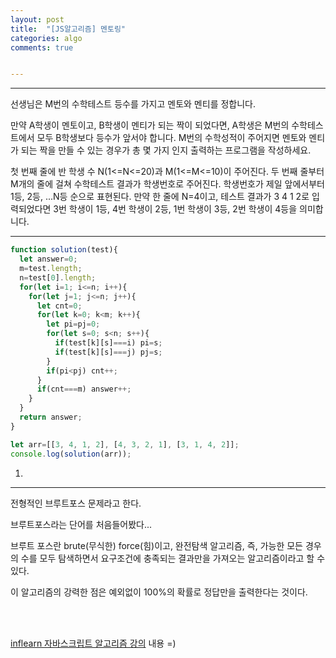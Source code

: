 ```yaml
---
layout: post
title:  "[JS알고리즘] 멘토링"
categories: algo 
comments: true


---
```






---

선생님은 M번의 수학테스트 등수를 가지고 멘토와 멘티를 정합니다.

만약 A학생이 멘토이고, B학생이 멘티가 되는 짝이 되었다면, A학생은 M번의 수학테스트에서 모두 B학생보다 등수가 앞서야 합니다.
 M번의 수학성적이 주어지면 멘토와 멘티가 되는 짝을 만들 수 있는 경우가 총 몇 가지 인지 출력하는 프로그램을 작성하세요.



첫 번째 줄에 반 학생 수 N(1<=N<=20)과 M(1<=M<=10)이 주어진다.
 두 번째 줄부터 M개의 줄에 걸쳐 수학테스트 결과가 학생번호로 주어진다. 학생번호가 제일 앞에서부터 1등, 2등, ...N등 순으로 표현된다.
 만약 한 줄에 N=4이고, 테스트 결과가 3 4 1 2로 입력되었다면 3번 학생이 1등, 4번 학생이 2등, 1번 학생이 3등, 2번 학생이 4등을 의미합니다.

---





~~~javascript
function solution(test){
  let answer=0;
  m=test.length;
  n=test[0].length;
  for(let i=1; i<=n; i++){
    for(let j=1; j<=n; j++){
      let cnt=0;
      for(let k=0; k<m; k++){
        let pi=pj=0;
        for(let s=0; s<n; s++){
          if(test[k][s]===i) pi=s;
          if(test[k][s]===j) pj=s;
        }
        if(pi<pj) cnt++;
      }
      if(cnt===m) answer++;
    }
  }
  return answer;
}

let arr=[[3, 4, 1, 2], [4, 3, 2, 1], [3, 1, 4, 2]];
console.log(solution(arr));
~~~



1. 

---

전형적인 브루트포스 문제라고 한다. 

브루트포스라는 단어를 처음들어봤다...

브루트 포스란 brute(무식한) force(힘)이고, 완전탐색 알고리즘, 즉, 가능한 모든 경우의 수를 모두 탐색하면서 요구조건에 충족되는 결과만을 가져오는 알고리즘이라고 할 수 있다.

이 알고리즘의 강력한 점은 예외없이 100%의 확률로 정답만을 출력한다는 것이다.

<br>

<br>

[inflearn 자바스크립트 알고리즘 강의](https://www.inflearn.com/course/%EC%9E%90%EB%B0%94%EC%8A%A4%ED%81%AC%EB%A6%BD%ED%8A%B8-%EC%95%8C%EA%B3%A0%EB%A6%AC%EC%A6%98-%EB%AC%B8%EC%A0%9C%ED%92%80%EC%9D%B4/dashboard) 내용 =)